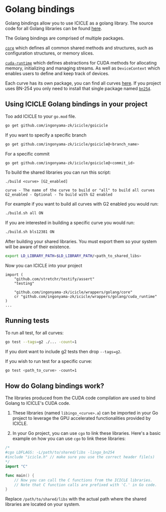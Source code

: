 # Golang bindings

Golang bindings allow you to use ICICLE as a golang library.
The source code for all Golang libraries can be found [here](https://github.com/ingonyama-zk/icicle/tree/main/wrappers/golang).

The Golang bindings are comprised of multiple packages.

[`core`](https://github.com/ingonyama-zk/icicle/tree/main/wrappers/golang/core) which defines all common shared methods and structures, such as configuration structures, or memory slices.

[`cuda-runtime`](https://github.com/ingonyama-zk/icicle/tree/main/wrappers/golang/cuda_runtime) which defines abstractions for CUDA methods for allocating memory, initializing and managing streams. As well as `DeviceContext` which enables users to define and keep track of devices.

Each curve has its own package, you can find all curves [here](https://github.com/ingonyama-zk/icicle/tree/main/wrappers/golang/curves). If you project uses BN-254 you only need to install that single package named [`bn254`](https://github.com/ingonyama-zk/icicle/tree/main/wrappers/golang/curves/bn254).

## Using ICICLE Golang bindings in your project

Too add ICICLE to your `go.mod` file.

```bash
go get github.com/ingonyama-zk/icicle/goicicle
```

If you want to specify a specific branch

```bash
go get github.com/ingonyama-zk/icicle/goicicle@<branch_name>
```

For a specific commit

```bash
go get github.com/ingonyama-zk/icicle/goicicle@<commit_id>
```

To build the shared libraries you can run this script:

```
./build <curve> [G2_enabled]

curve - The name of the curve to build or "all" to build all curves
G2_enabled - Optional - To build with G2 enabled 
```

For example if you want to build all curves with G2 enabled you would run:

```bash
./build.sh all ON
```

If you are interested in building a specific curve you would run:

```bash
./build.sh bls12381 ON
```

After building your shared libraries. You must export them so your system will be aware of their existence.

```bash
export LD_LIBRARY_PATH=$LD_LIBRARY_PATH/<path_to_shared_libs>
```

Now you can ICICLE into your project

```golang
import (
    "github.com/stretchr/testify/assert"
    "testing"

    "github.com/ingonyama-zk/icicle/wrappers/golang/core"
    cr "github.com/ingonyama-zk/icicle/wrappers/golang/cuda_runtime"
)
...
```

## Running tests

To run all test, for all curves:

```bash
go test --tags=g2 ./... -count=1
```

If you dont want to include g2 tests then drop `--tags=g2`.

If you wish to run test for a specific curve:

```bash
go test <path_to_curve> -count=1
```

## How do Golang bindings work?

The libraries produced from the CUDA code compilation are used to bind Golang to ICICLE's CUDA code.

1. These libraries (named `libingo_<curve>.a`) can be imported in your Go project to leverage the GPU accelerated functionalities provided by ICICLE.

2. In your Go project, you can use `cgo` to link these libraries. Here's a basic example on how you can use `cgo` to link these libraries:

```go
/*
#cgo LDFLAGS: -L/path/to/shared/libs -lingo_bn254
#include "icicle.h" // make sure you use the correct header file(s)
*/
import "C"

func main() {
    // Now you can call the C functions from the ICICLE libraries.
    // Note that C function calls are prefixed with 'C.' in Go code.
}
```

Replace `/path/to/shared/libs` with the actual path where the shared libraries are located on your system.

